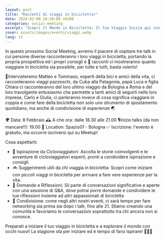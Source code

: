 ```yaml
---
layout: post
title: "Racconti di viaggi in bicicletta!"
date: 2024-02-08 18:30:00 +0200
categories: social-meeting
excerpt: "Scopri il Mondo in Bicicletta: Il tuo Viaggio Inizia qui con noi!"
cover: assets/images/events/viaggi.webp
lang: it
---
```


In questo prossimo Social Meeting, avremo il piacere di ospitare tre talk in cui persone diverse racconteranno i loro viaggi in bicicletta, portando la propria prospettiva ed i propri consigli e 📸 racconti ci mostreranno quanto viaggiare in bicicletta sia possibile, per tutte e tutti, basta volerlo!

🤝Intervisteremo Matteo e Tommaso, esperti della bici e amici della vita, ci racconteranno viaggi pazzeschi, da Cuba alla Patagonia, papà Luca e figlia Chiara ci racconteranno del loro ultimo viaggio da Bologna a Roma e del loro travolgente entusiasmo che permette a tanti amici di seguirli nelle loro imprese, Carlo e Giulia, ci parleranno invece di cosa significa viaggiare in coppia e come fare della bicicletta non solo uno strumento di spostamento quotidiano, ma anche di condivisione di esperienze 🌏

🌍 Data: 8 Febbraio
🕰️ A che ora: dalle 18.30 alle 21.00
🎙️Inizio talks (da non mancare!!): 19.00
📍 Location: Spazio01 - Bologna
✅ Iscrizione: l'evento è gratuito, ma occorre iscriversi qui su Meetup!

Cosa aspettarti:
- 🌟 Ispirazione da Cicloviaggiatori: Ascolta le storie coinvolgenti e le avventure di cicloviaggiatori esperti, pronti a condividere ispirazione e consigli.
- 🚲 Suggerimenti utili da chi viaggia in bicicletta: Scopri come iniziare con piccoli viaggi in bicicletta per arrivare a fare vere esperienze per la vita.
- 🤝 Domande e Riflessioni: Sii parte di conversazioni significative e aperte con una sessione di Q&A, dove potrai porre domande e condividere le tue riflessioni insieme ad altri appassionati di bicicletta
- 🎉 Condivisione: come negli altri nostri eventi, ci sarà tempo per fare networking sia prima sia dopo i talk, fino alle 21. Stiamo creando una comunità e favoriamo le conversazioni soprattutto tra chi ancora non si conosce.

Preparati a iniziare il tuo viaggio in bicicletta e a esplorare il mondo con occhi nuovi! La stagione sta per iniziare ed è tempo di farsi ispirare! 🧑‍🚀🚀
